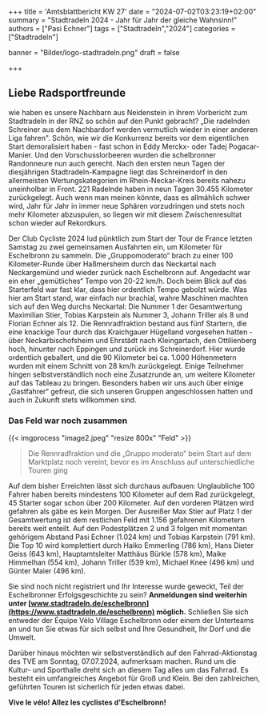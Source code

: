 +++
title = 'Amtsblattbericht KW 27'
date = "2024-07-02T03:23:19+02:00"
summary = "Stadtradeln 2024 - Jahr für Jahr der gleiche Wahnsinn!"
authors = ["Pasi Echner"]
tags = ["Stadtradeln","2024"]
categories = ["Stadtradeln"]

banner = "Bilder/logo-stadtradeln.png"
draft = false

+++
## Liebe Radsportfreunde

wie haben es unsere Nachbarn aus Neidenstein in ihrem Vorbericht zum Stadtradeln in der RNZ so schön auf den Punkt gebracht? „Die radelnden Schreiner aus dem Nachbardorf werden vermutlich wieder in einer anderen Liga fahren". Schön, wie wir die Konkurrenz bereits vor dem eigentlichen Start demoralisiert haben - fast schon in Eddy Merckx- oder Tadej Pogacar-Manier. Und den Vorschusslorbeeren wurden die schelbronner Randonneure nun auch gerecht. Nach den ersten neun Tagen der diesjährigen Stadtradeln-Kampagne liegt das Schreinerdorf in den allermeisten Wertungskategorien im Rhein-Neckar-Kreis bereits nahezu uneinholbar in Front. 221 Radelnde haben in neun Tagen 30.455 Kilometer zurückgelegt. Auch wenn man meinen könnte, dass es allmählich schwer wird, Jahr für Jahr in immer neue Sphären vorzudringen und stets noch mehr Kilometer abzuspulen, so liegen wir mit diesem Zwischenresultat schon wieder auf Rekordkurs.

Der Club Cycliste 2024 lud pünktlich zum Start der Tour de France letzten Samstag zu zwei gemeinsamen Ausfahrten ein, um Kilometer für Eschelbronn zu sammeln. Die „Gruppomoderato“ brach zu einer 100 Kilometer-Runde über Haßmersheim durch das Neckartal nach Neckargemünd und wieder zurück nach Eschelbronn auf. Angedacht war ein eher „gemütliches“ Tempo von 20-22 km/h. Doch beim Blick auf das Starterfeld war fast klar, dass hier ordentlich Tempo gebolzt würde. Was hier am Start stand, war einfach nur brachial, wahre Maschinen machten sich auf den Weg durchs Neckartal: Die Nummer 1 der Gesamtwertung Maximilian Stier, Tobias Karpstein als Nummer 3, Johann Triller als 8 und Florian Echner als 12. Die Rennradfraktion bestand aus fünf Startern, die eine knackige Tour durch das Kraichgauer Hügelland vorgesehen hatten - über Neckarbischofsheim und Ehrstädt nach Kleingartach, den Ottilienberg hoch, hinunter nach Eppingen und zurück ins Schreinerdorf. Hier wurde ordentlich geballert, und die 90 Kilometer bei ca. 1.000 Höhenmetern wurden mit einem Schnitt von 28 km/h zurückgelegt. Einige Teilnehmer hingen selbstverständlich noch eine Zusatzrunde an, um weitere Kilometer auf das Tableau zu bringen. Besonders haben wir uns auch über einige „Gastfahrer“ gefreut, die sich unseren Gruppen angeschlossen hatten und auch in Zukunft stets willkommen sind.

### Das Feld war noch zusammen

{{< imgprocess "image2.jpeg" "resize 800x" "Feld" >}}

> Die Rennradfraktion und die „Gruppo moderato“ beim Start auf dem Marktplatz noch vereint, bevor es im Anschluss auf unterschiedliche Touren ging

Auf dem bisher Erreichten lässt sich durchaus aufbauen: Unglaubliche 100 Fahrer haben bereits mindestens 100 Kilometer auf dem Rad zurückgelegt, 45 Starter sogar schon über 200 Kilometer. Auf den vorderen Plätzen wird gefahren als gäbe es kein Morgen. Der Ausreißer Max Stier auf Platz 1 der Gesamtwertung ist dem restlichen Feld mit 1.156 gefahrenen Kilometern bereits weit enteilt. Auf den Podestplätzen 2 und 3 folgen mit momentan gehörigem Abstand Pasi Echner (1.024 km) und Tobias Karpstein (791 km). Die Top 10 wird komplettiert durch Haiko Emmerling (786 km), Hans Dieter Geiss (643 km), Hauptamtsleiter Matthäus Bürkle (578 km), Maike Himmelhan (554 km), Johann Triller (539 km), Michael Knee (496 km) und Günter Maier (496 km).

Sie sind noch nicht registriert und Ihr Interesse wurde geweckt, Teil der Eschelbronner Erfolgsgeschichte zu sein? **Anmeldungen sind weiterhin unter [www.stadtradeln.de/eschelbronn](https://www.stadtradeln.de/eschelbronn) möglich.** Schließen Sie sich entweder der Équipe Vélo Village Eschelbronn oder einem der Unterteams an und tun Sie etwas für sich selbst und Ihre Gesundheit, Ihr Dorf und die Umwelt.

Darüber hinaus möchten wir selbstverständlich auf den Fahrrad-Aktionstag des TVE am Sonntag, 07.07.2024, aufmerksam machen. Rund um die Kultur- und Sporthalle dreht sich an diesem Tag alles um das Fahrrad. Es besteht ein umfangreiches Angebot für Groß und Klein. Bei den zahlreichen, geführten Touren ist sicherlich für jeden etwas dabei.

**Vive le vélo! Allez les cyclistes d'Eschelbronn!**
